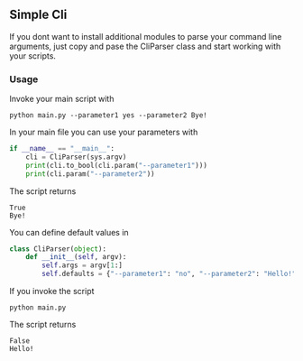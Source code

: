 ## Simple Cli

If you dont want to install additional modules to parse your command line arguments, just copy and pase the CliParser class and start working with your scripts.

### Usage

Invoke your main script with

```shell
python main.py --parameter1 yes --parameter2 Bye!
```

In your main file you can use your parameters with

```python
if __name__ == "__main__":
    cli = CliParser(sys.argv)
    print(cli.to_bool(cli.param("--parameter1")))
    print(cli.param("--parameter2"))
```

The script returns

```shell
True
Bye!
```

You can define default values in

```python
class CliParser(object):
    def __init__(self, argv):
        self.args = argv[1:]
        self.defaults = {"--parameter1": "no", "--parameter2": "Hello!"}
```

If you invoke the script

```shell
python main.py
```

The script returns

```shell
False
Hello!
```